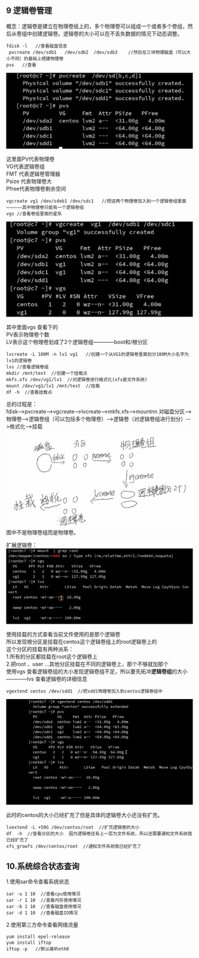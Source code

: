 ## 9   逻辑卷管理
概念：逻辑卷是建立在物理卷纸上的，多个物理卷可以组成一个或者多个卷组，然后从卷组中创建逻辑卷。逻辑卷的大小可以在不丢失数据的情况下动态调整。  

```
fdisk -l   //查看磁盘信息
 pvcreate /dev/sdb1   /dev/sdb2  /dev/sdb3    //然后在三块物理磁盘（可以大小不同）的基础上搭建物理卷
pvs   //查看
```

![](../fig/fig1.jpeg)

这里面PV代表物理卷  
VG代表逻辑卷组  
FMT 代表逻辑卷管理器  
Psize 代表物理卷大  
Pfree代表物理卷剩余空间  

```
vgcreate vg1 /dev/sdeb1 /dev/sdc1   //把这两个物理卷加入到一个逻辑卷组里面——————其中物理卷只能有一个逻辑卷组  
vgs //查看卷组里面的星系
```
![](../fig/fig2.jpeg)

其中里面vgs 查看下的  
PV表示物理卷个数  
LV表示这个物理卷划成了2个逻辑卷组————boot和/根分区  
```
lvcreate -L 100M -n lv1 vg1   //创建一个从VG1的逻辑卷里面划分100M大小名字为lv1的逻辑卷   
lvs //查看逻辑卷组
mkdir /mnt/test  //创建一个挂载点
mkfs.xfs /dev/vg1/lv1  //对逻辑卷进行格式化(xfs是文件系统)
mount /dev/vg1/lv1 /mnt/test  //挂载
df -h  //查看挂载点
```


总的过程是：  
fdisk-->pvcreate-->vgcreate-->lvcreate-->mkfs.xfs-->mountnn 
对磁盘分区-->物理卷-->逻辑卷组（可以包括多个物理卷）-->逻辑卷（对逻辑卷组进行划分）-->格式化-->挂载

![](../fig/fig3.jpeg)
图中不是物理卷组而是物理卷。

扩展逻辑卷：  
![](../fig/fig4.jpeg)

使用挂载的方式查看当前文件使用的是那个逻辑卷  
所以发现根分区是挂载在centos这个逻辑卷组上的root逻辑卷上的  
这个分区的挂载有两种派系：  
1.所有的分区都挂载在root这个逻辑卷上  
2.把root 、user ...其他分区挂载在不同的逻辑卷上，那个不够就加那个  
使用vgs 查看逻辑卷组的大小发现逻辑卷组不足，所以要先拓冲**逻辑卷组**的大小————lvs 查看逻辑卷的详细信息  
```
vgextend centos /dev/sdd1  //把sdd1物理卷加入到centos逻辑卷组中

```

![](../fig/fig5.jpeg)  

此时的centos的大小已经扩充了但是具体的逻辑卷大小还没有扩充。
```
lvextend -L +50G /dev/centos/root  //扩充逻辑卷的大小
df  -h  //查看分区的大小  因为逻辑卷还有上一层为文件系统，所以还需要通知文件系统我已经扩充了
xfs_growfs /dev/centos/root  //通知文件系统我已经扩充了
```

## 10.系统综合状态查询
1.使用sar命令查看系统状态
```
sar -u 1 10  //查看cpu使用情况
sar -r 1 10  //查看内存使用情况
sar -b 1 10  //查看磁盘使用情况
sar -d 1 10  //查看磁盘IO情况
```

2.使用第三方命令查看网络流量
```
yum install epel-release  
yum install iftop
iftop -p   //默认接听eth0 
```




